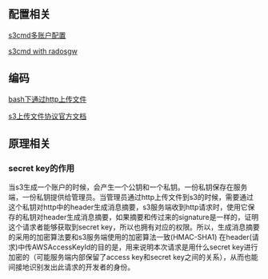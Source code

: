 ## 配置相关

[s3cmd多账户配置](http://linuxamination.blogspot.com/2017/12/s3cmd-configure-multiple-s3-accounts-on.html)

[s3cmd with radosgw](https://lollyrock.com/articles/s3cmd-with-radosgw/)



## 编码

[bash下通过http上传文件](http://www.tothenew.com/blog/file-upload-on-amazon-s3-server-using-curl-request/)

[s3上传文件协议官方文档](https://docs.aws.amazon.com/AmazonS3/latest/dev/RESTAuthentication.html)

## 原理相关

### secret key的作用
当s3生成一个账户的时候，会产生一个公钥和一个私钥。一份私钥保存在服务端，一份私钥提供给管理员。当管理员通过http上传文件到s3的时候，需要通过这个私钥对http中的header生成消息摘要，s3服务端收到http请求时，使用它保存的私钥对header生成消息摘要，如果摘要和传过来的signature是一样的，证明这个请求者能够获取到secret key，所以也拥有对应的权限。所以，生成消息摘要的采用的加密算法要和s3服务端使用的加密算法一致(HMAC-SHA1)
在header(请求)中传AWSAccessKeyId的目的是，用来说明本次请求是用什么secret key进行加密的（可能服务端内部保留了access key和secret key之间的关系），从而也能间接地识别发出此请求的开发者的身份。
